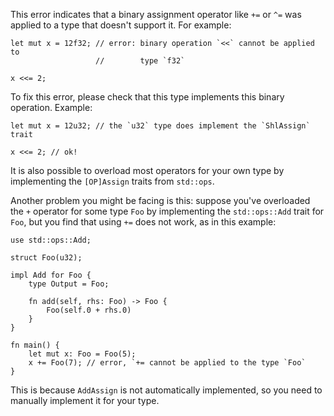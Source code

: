 This error indicates that a binary assignment operator like `+=` or `^=` was
applied to a type that doesn't support it. For example:

```compile_fail,E0368
let mut x = 12f32; // error: binary operation `<<` cannot be applied to
                   //        type `f32`

x <<= 2;
```

To fix this error, please check that this type implements this binary
operation. Example:

```
let mut x = 12u32; // the `u32` type does implement the `ShlAssign` trait

x <<= 2; // ok!
```

It is also possible to overload most operators for your own type by
implementing the `[OP]Assign` traits from `std::ops`.

Another problem you might be facing is this: suppose you've overloaded the `+`
operator for some type `Foo` by implementing the `std::ops::Add` trait for
`Foo`, but you find that using `+=` does not work, as in this example:

```compile_fail,E0368
use std::ops::Add;

struct Foo(u32);

impl Add for Foo {
    type Output = Foo;

    fn add(self, rhs: Foo) -> Foo {
        Foo(self.0 + rhs.0)
    }
}

fn main() {
    let mut x: Foo = Foo(5);
    x += Foo(7); // error, `+= cannot be applied to the type `Foo`
}
```

This is because `AddAssign` is not automatically implemented, so you need to
manually implement it for your type.
